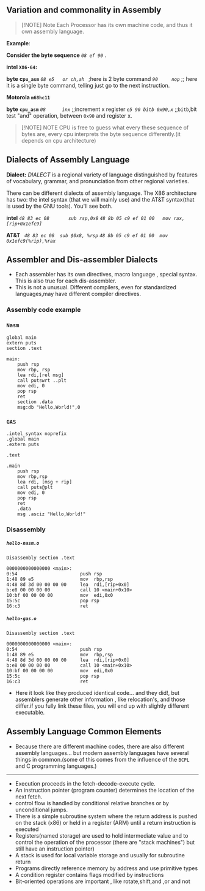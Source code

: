 ## Variation and commonality in Assembly


> [!NOTE] Note
> Each Processor has its own machine code, and thus it own assembly language.

**Example**:

**Consider the byte sequence** *`08 ef 90`* .

**intel `X86-64`:**

**byte**    **c`pu_asm`**
*`08 e5   or ch,ah `* ;here is 2 byte command 
*`90     nop`*      ;; here it is a single byte command, telling just go to the next instruction.

**Motorola `m68hc11`**

**byte**   **`cpu_asm`**
*`08      inx`*     ;;increment x register
*`e5 90 bitb 0x90,x`*  ;;`bitb`,bit test "and" operation, between `0x90` and register x.

>[!NOTE] NOTE
>CPU is free to guess what every these sequence of bytes are, every cpu interprets the byte sequence differently.(it depends on cpu architecture)

## Dialects of Assembly Language

**Dialect:**
_DIALECT_ is a regional variety of language distinguished by features of vocabulary, grammar, and pronunciation from other regional varieties.

There can be different dialects of assembly language. The X86 architecture has two: the intel syntax (that we will mainly use) and the AT&T syntax(that is used by the GNU tools). You'll see both.

**intel** 
*`48 83 ec 08       sub rsp,0x8`*
*`48 8b 05 c9 ef 01 00   mov rax,[rip+0x1efc9]`*

**AT&T**
*` 48 83 ec 08  sub $0x8, %rsp`*
*`48 8b 05 c9 ef 01 00  mov 0x1efc9(%rip),%rax`*

## Assembler and Dis-assembler Dialects
- Each assembler has its own directives,  macro language , special syntax. This is also true for each dis-assembler.
- This is not a unusual. Different compilers, even for standardized languages,may have different compiler directives.
### Assembly code example
### `Nasm`
```
global main
extern puts
section .text

main:
	push rsp
	mov rbp, rsp 
	lea rdi,[rel msg]
	call putswrt ..plt
	mov edi, 0
	pop rsp
	ret
	section .data
	msg:db "Hello,World!",0
```

### `GAS`
```
.intel_syntax noprefix
.global main
.extern puts

.text

.main
	push rsp
	mov rbp,rsp
	lea rdi, [msg + rip]
	call puts@plt
	mov edi, 0
	pop rsp
	ret
	.data
	msg .asciz "Hello,World!"
```

### Disassembly
##### `hello-nasm.o`
```
Disassembly section .text

0000000000000000 <main>:
0:54                       push rsp
1:48 89 e5                 mov  rbp,rsp
4:48 8d 3d 00 00 00 00     lea  rdi,[rip+0x0]
b:e8 00 00 00 00           call 10 <main+0x10>
10:bf 00 00 00 00          mov  edi,0x0
15:5c                      pop rsp
16:c3                      ret
```

##### `hello-gas.o`
```
Disassembly section .text

0000000000000000 <main>:
0:54                       push rsp
1:48 89 e5                 mov  rbp,rsp
4:48 8d 3d 00 00 00 00     lea  rdi,[rip+0x0]
b:e8 00 00 00 00           call 10 <main+0x10>
10:bf 00 00 00 00          mov  edi,0x0
15:5c                      pop rsp
16:c3                      ret
```

- Here it look like they produced identical code... and they did!, but assemblers generate other information , like relocation's, and those differ.if you fully link these files, you will end up with slightly different executable.

## Assembly Language Common Elements
- Because there are different machine codes, there are also different assembly languages... but modern assembly languages have several things in common.(some of this comes from the influence of the `BCPL` and C programming languages.)

<hr>

- Execution proceeds in the fetch-decode-execute cycle.
- An instruction pointer (program counter) determines the location of the next fetch.
- control flow is handled by conditional relative branches or by unconditional jumps.
- There is a simple subroutine system where the return address is pushed on the stack (x86) or held in a register (ARM) until a return instruction is executed
- Registers(named storage) are used to hold intermediate value and to control the operation of the processor (there are "stack machines") but still have an instruction pointer)
- A stack is used for local variable storage and usually for subroutine return 
- Programs directly reference memory by address and use primitive types
- A condition register contains flags modified by instructions
- Bit-oriented operations are important , like rotate,shift,and ,or and not